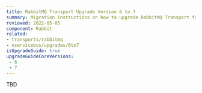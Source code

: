 ```yaml
---
title: RabbitMQ Transport Upgrade Version 6 to 7
summary: Migration instructions on how to upgrade RabbitMQ Transport from Version 6 to 7.
reviewed: 2022-05-05
component: Rabbit
related:
- transports/rabbitmq
- nservicebus/upgrades/6to7
isUpgradeGuide: true
upgradeGuideCoreVersions:
 - 6
 - 7
---
```


TBD
